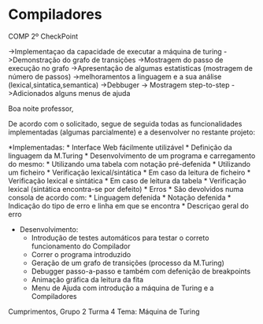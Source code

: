 Compiladores
====

COMP 2º CheckPoint

->Implementaçao da capacidade de executar a máquina de turing
->Demonstração do grafo de transições
	->Mostragem do passo de execução no grafo 
->Apresentação de algumas estatisticas (mostragem de número de passos)
->melhoramentos a linguagem e a sua análise (lexical,sintatica,semantica)
->Debbuger
	-> Mostragem step-to-step
->Adicionados alguns menus de ajuda



Boa noite professor,

De acordo com o solicitado, segue de seguida todas as funcionalidades implementadas (algumas parcialmente) 
e a desenvolver no restante projeto:

*Implementadas: 
	* Interface Web fácilmente utilizável
	* Definição da linguagem da M.Turing
	* Desenvolvimento de um programa e carregamento do mesmo:
		* Utilizando uma tabela com notação pré-defenida
		* Utilizando um ficheiro
	* Verificação lexical/sintática
		* Em caso da leitura de ficheiro 
			* Verificação lexical e sintática
		* Em caso de leitura da tabela
			* Verificação lexical (sintática encontra-se por defeito)
		* Erros
			* São devolvidos numa consola de acordo com:
				* Linguagem defenida
				* Notação defenida
			* Indicação do tipo de erro e linha em que se encontra 
				* Descriçao geral do erro
* Desenvolvimento:
	* Introdução de testes automáticos para testar o correto funcionamento do Compilador
	* Correr o programa introduzido
	* Geração de um grafo de transições (processo da M.Turing)
	* Debugger passo-a-passo e também com defenição de breakpoints
	* Animação gráfica da leitura da fita
	* Menu de Ajuda com introdução a máquina de Turing e a Compiladores

	
Cumprimentos,
Grupo 2
Turma 4
Tema: Máquina de Turing
